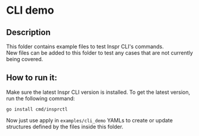 # CLI demo
## Description
This folder contains example files to test Inspr CLI's commands.  
New files can be added to this folder to test any cases that are not currently being covered.

## How to run it:
Make sure the latest Inspr CLI version is installed. To get the latest version, run the following command:  

`go install cmd/insprctl`  

Now just use apply in `examples/cli_demo` YAMLs to create or update structures defined by the files inside this folder.